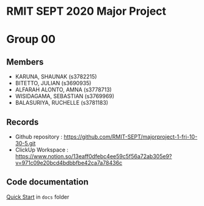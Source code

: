 # RMIT SEPT 2020 Major Project

# Group 00

## Members
* KARUNA, SHAUNAK (s3782215)
* BITETTO, JULIAN (s3690935)
* ALFARAH ALONTO, AMNA (s3778713)
* WISIDAGAMA, SEBASTIAN (s3769969)
* BALASURIYA, RUCHELLE (s3781183)

## Records

* Github repository : https://github.com/RMIT-SEPT/majorproject-1-fri-10-30-5.git
* ClickUp Workspace : https://www.notion.so/13eaff0dfebc4ee59c5f56a72ab305e9?v=971c09e20bcd4bdbbfbe42ca7a78436c


## Code documentation

[Quick Start](/docs/README.md) in `docs` folder
